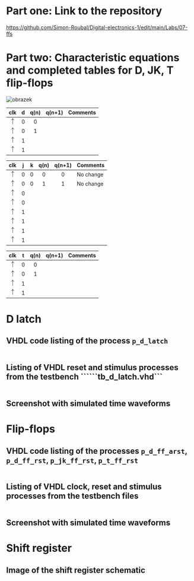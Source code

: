 # Part one: Link to the repository
https://github.com/Simon-Roubal/Digital-electronics-1/edit/main/Labs/07-ffs
# Part two: Characteristic equations and completed tables for D, JK, T flip-flops

![obrazek](https://user-images.githubusercontent.com/77580298/112829861-05b05800-9092-11eb-910e-8210277d2675.png)

| **clk** | **d** | **q(n)** | **q(n+1)** | **Comments** |
   | :-: | :-: | :-: | :-: | :-- |
   | ![rising](Images/eq_uparrow.png) | 0 | 0 |  |  |
   | ![rising](Images/eq_uparrow.png) | 0 | 1 |  |  |
   | ![rising](Images/eq_uparrow.png) | 1 |  |  |  |
   | ![rising](Images/eq_uparrow.png) | 1 |  |  |  |

   | **clk** | **j** | **k** | **q(n)** | **q(n+1)** | **Comments** |
   | :-: | :-: | :-: | :-: | :-: | :-- |
   | ![rising](Images/eq_uparrow.png) | 0 | 0 | 0 | 0 | No change |
   | ![rising](Images/eq_uparrow.png) | 0 | 0 | 1 | 1 | No change |
   | ![rising](Images/eq_uparrow.png) | 0 |  |  |  |  |
   | ![rising](Images/eq_uparrow.png) | 0 |  |  |  |  |
   | ![rising](Images/eq_uparrow.png) | 1 |  |  |  |  |
   | ![rising](Images/eq_uparrow.png) | 1 |  |  |  |  |
   | ![rising](Images/eq_uparrow.png) | 1 |  |  |  |  |
   | ![rising](Images/eq_uparrow.png) | 1 |  |  |  |  |

   | **clk** | **t** | **q(n)** | **q(n+1)** | **Comments** |
   | :-: | :-: | :-: | :-: | :-- |
   | ![rising](Images/eq_uparrow.png) | 0 | 0 |  |  |
   | ![rising](Images/eq_uparrow.png) | 0 | 1 |  |  |
   | ![rising](Images/eq_uparrow.png) | 1 |  |  |  |
   | ![rising](Images/eq_uparrow.png) | 1 |  |  |  |

# D latch
## VHDL code listing of the process ```p_d_latch```
```vhdl

```
## Listing of VHDL reset and stimulus processes from the testbench ``````tb_d_latch.vhd```
```vhdl

```
## Screenshot with simulated time waveforms

# Flip-flops
## VHDL code listing of the processes ```p_d_ff_arst```, ```p_d_ff_rst```, ```p_jk_ff_rst```, ```p_t_ff_rst```
```vhdl 

```
## Listing of VHDL clock, reset and stimulus processes from the testbench files
```vhdl

```
## Screenshot with simulated time waveforms

# Shift register
## Image of the shift register schematic

